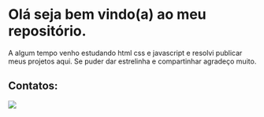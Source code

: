 # Olá seja bem vindo(a) ao meu repositório.

 <p>A algum tempo venho estudando html css e javascript e resolvi publicar meus projetos aqui. Se puder dar estrelinha e compartinhar agradeço muito.</p>

<h2>Contatos:</h2>
 

<div><a href="https://wa.me/985163603"><img src="https://cdn.pixabay.com/photo/2015/08/03/13/58/soon-873316_960_720.png"></a>
</div>




